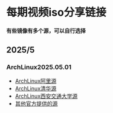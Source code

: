 # 每期视频iso分享链接
#### 有些镜像有多个源，可以自行选择
## 2025/5
### ArchLinux2025.05.01
- [ArchLinux阿里源](https://mirrors.aliyun.com/archlinux/iso/2025.05.01/)
- [ArchLinux清华源](https://mirrors.tuna.tsinghua.edu.cn/archlinux/iso/2025.05.01/archlinux-2025.05.01-x86_64.iso)
- [ArchLinux西安交通大学源](https://mirrors.xjtu.edu.cn/archlinux/iso/2025.05.01/archlinux-2025.05.01-x86_64.iso)
- [其他官方提供的源](https://archlinux.org/download/#http-downloads)

